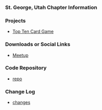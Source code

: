 ### St. George, Utah Chapter Information

### Projects
* [Top Ten Card Game](https://owasp.org/www-project-top-10-card-game/)

### Downloads or Social Links
* [Meetup](https://www.meetup.com/St-George-Open-Web-Application-Security-Project-OWASP/)

### Code Repository
* [repo](#)

### Change Log
* [changes](#)


